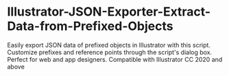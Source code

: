 # Illustrator-JSON-Exporter-Extract-Data-from-Prefixed-Objects
Easily export JSON data of prefixed objects in Illustrator with this script. Customize prefixes and reference points through the script's dialog box. Perfect for web and app designers. Compatible with Illustrator CC 2020 and above

